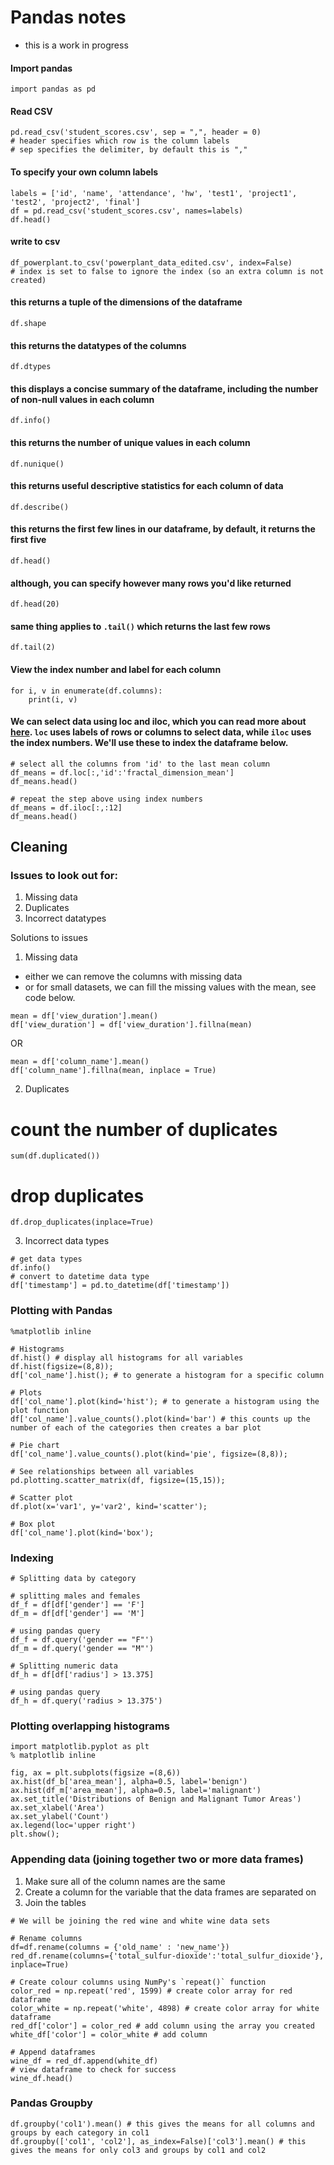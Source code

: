 # Pandas notes

* this is a work in progress

#### Import pandas 
    import pandas as pd

#### Read CSV
```
pd.read_csv('student_scores.csv', sep = ",", header = 0)
# header specifies which row is the column labels
# sep specifies the delimiter, by default this is ","
```

#### To specify your own column labels 
```
labels = ['id', 'name', 'attendance', 'hw', 'test1', 'project1', 'test2', 'project2', 'final']
df = pd.read_csv('student_scores.csv', names=labels)
df.head()
```
#### write to csv
```
df_powerplant.to_csv('powerplant_data_edited.csv', index=False)    
# index is set to false to ignore the index (so an extra column is not created)
```

#### this returns a tuple of the dimensions of the dataframe
    df.shape
    
#### this returns the datatypes of the columns
    df.dtypes

#### this displays a concise summary of the dataframe, including the number of non-null values in each column
    df.info()

#### this returns the number of unique values in each column
    df.nunique()

#### this returns useful descriptive statistics for each column of data
    df.describe()

#### this returns the first few lines in our dataframe, by default, it returns the first five
    df.head()

#### although, you can specify however many rows you'd like returned
    df.head(20)

#### same thing applies to `.tail()` which returns the last few rows
    df.tail(2)

#### View the index number and label for each column
```
for i, v in enumerate(df.columns):
    print(i, v)
```

#### We can select data using loc and iloc, which you can read more about [here](https://pandas.pydata.org/pandas-docs/stable/user_guide/indexing.html). `loc` uses labels of rows or columns to select data, while `iloc` uses the index numbers. We'll use these to index the dataframe below.
```
# select all the columns from 'id' to the last mean column
df_means = df.loc[:,'id':'fractal_dimension_mean']
df_means.head()
```

```
# repeat the step above using index numbers
df_means = df.iloc[:,:12]
df_means.head()
```

## Cleaning

### Issues to look out for:

1. Missing data
2. Duplicates 
3. Incorrect datatypes

Solutions to issues

1. Missing data 

- either we can remove the columns with missing data 
- or for small datasets, we can fill the missing values with the mean, see code below.
```
mean = df['view_duration'].mean()
df['view_duration'] = df['view_duration'].fillna(mean)
```

OR 

```
mean = df['column_name'].mean()
df['column_name'].fillna(mean, inplace = True)
```

2. Duplicates
# count the number of duplicates
    sum(df.duplicated())
# drop duplicates
    df.drop_duplicates(inplace=True)
    
3. Incorrect data types
```
# get data types
df.info()
# convert to datetime data type
df['timestamp'] = pd.to_datetime(df['timestamp'])
```
### Plotting with Pandas

```
%matplotlib inline

# Histograms
df.hist() # display all histograms for all variables
df.hist(figsize=(8,8));
df['col_name'].hist(); # to generate a histogram for a specific column

# Plots
df['col_name'].plot(kind='hist'); # to generate a histogram using the plot function
df['col_name'].value_counts().plot(kind='bar') # this counts up the number of each of the categories then creates a bar plot

# Pie chart
df['col_name'].value_counts().plot(kind='pie', figsize=(8,8));

# See relationships between all variables
pd.plotting.scatter_matrix(df, figsize=(15,15));

# Scatter plot
df.plot(x='var1', y='var2', kind='scatter');

# Box plot
df['col_name'].plot(kind='box');
```

### Indexing 

```
# Splitting data by category

# splitting males and females
df_f = df[df['gender'] == 'F']
df_m = df[df['gender'] == 'M']

# using pandas query
df_f = df.query('gender == "F"')
df_m = df.query('gender == "M"')
```

``` 
# Splitting numeric data
df_h = df[df['radius'] > 13.375]

# using pandas query
df_h = df.query('radius > 13.375')
```

### Plotting overlapping histograms 
```
import matplotlib.pyplot as plt
% matplotlib inline

fig, ax = plt.subplots(figsize =(8,6))
ax.hist(df_b['area_mean'], alpha=0.5, label='benign')
ax.hist(df_m['area_mean'], alpha=0.5, label='malignant')
ax.set_title('Distributions of Benign and Malignant Tumor Areas')
ax.set_xlabel('Area')
ax.set_ylabel('Count')
ax.legend(loc='upper right')
plt.show();
```

### Appending data (joining together two or more data frames)

1. Make sure all of the column names are the same
2. Create a column for the variable that the data frames are separated on
3. Join the tables

```
# We will be joining the red wine and white wine data sets

# Rename columns
df=df.rename(columns = {'old_name' : 'new_name'})
red_df.rename(columns={'total_sulfur-dioxide':'total_sulfur_dioxide'}, inplace=True)

# Create colour columns using NumPy's `repeat()` function
color_red = np.repeat('red', 1599) # create color array for red dataframe
color_white = np.repeat('white', 4898) # create color array for white dataframe
red_df['color'] = color_red # add column using the array you created
white_df['color'] = color_white # add column

# Append dataframes
wine_df = red_df.append(white_df) 
# view dataframe to check for success
wine_df.head()
```

### Pandas Groupby
```
df.groupby('col1').mean() # this gives the means for all columns and groups by each category in col1
df.groupby(['col1', 'col2'], as_index=False)['col3'].mean() # this gives the means for only col3 and groups by col1 and col2

